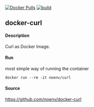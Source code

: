 [![Docker Pulls](https://badgen.net/docker/pulls/noenv/curl)](https://hub.docker.com/r/noenv/curl)
[![build](https://github.com/NoEnv/docker-curl/actions/workflows/build.yml/badge.svg)](https://github.com/NoEnv/docker-curl/actions/workflows/build.yml)

## docker-curl

#### Description

Curl as Docker Image.

#### Run

most simple way of running the container

    docker run --rm -it noenv/curl

#### Source

https://github.com/noenv/docker-curl
